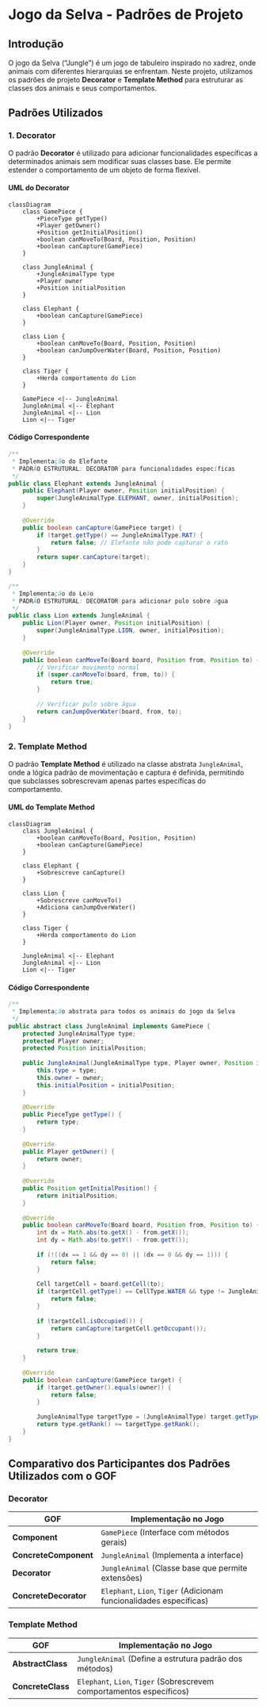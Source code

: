 # Jogo da Selva - Padrões de Projeto

## Introdução
O jogo da Selva (“Jungle”) é um jogo de tabuleiro inspirado no xadrez, onde animais com diferentes hierarquias se enfrentam. Neste projeto, utilizamos os padrões de projeto **Decorator** e **Template Method** para estruturar as classes dos animais e seus comportamentos.


## Padrões Utilizados

### 1. **Decorator**
O padrão **Decorator** é utilizado para adicionar funcionalidades específicas a determinados animais sem modificar suas classes base. Ele permite estender o comportamento de um objeto de forma flexível.

#### UML do Decorator

```mermaid
classDiagram
    class GamePiece {
        +PieceType getType()
        +Player getOwner()
        +Position getInitialPosition()
        +boolean canMoveTo(Board, Position, Position)
        +boolean canCapture(GamePiece)
    }

    class JungleAnimal {
        +JungleAnimalType type
        +Player owner
        +Position initialPosition
    }

    class Elephant {
        +boolean canCapture(GamePiece)
    }

    class Lion {
        +boolean canMoveTo(Board, Position, Position)
        +boolean canJumpOverWater(Board, Position, Position)
    }

    class Tiger {
        +Herda comportamento do Lion
    }

    GamePiece <|-- JungleAnimal
    JungleAnimal <|-- Elephant
    JungleAnimal <|-- Lion
    Lion <|-- Tiger
```

#### Código Correspondente
```java
/**
 * Implementação do Elefante
 * PADRÃO ESTRUTURAL: DECORATOR para funcionalidades específicas
 */
public class Elephant extends JungleAnimal {
    public Elephant(Player owner, Position initialPosition) {
        super(JungleAnimalType.ELEPHANT, owner, initialPosition);
    }
    
    @Override
    public boolean canCapture(GamePiece target) {
        if (target.getType() == JungleAnimalType.RAT) {
            return false; // Elefante não pode capturar o rato
        }
        return super.canCapture(target);
    }
}
```

```java
/**
 * Implementação do Leão
 * PADRÃO ESTRUTURAL: DECORATOR para adicionar pulo sobre água
 */
public class Lion extends JungleAnimal {
    public Lion(Player owner, Position initialPosition) {
        super(JungleAnimalType.LION, owner, initialPosition);
    }
    
    @Override
    public boolean canMoveTo(Board board, Position from, Position to) {
        // Verificar movimento normal
        if (super.canMoveTo(board, from, to)) {
            return true;
        }
        
        // Verificar pulo sobre água
        return canJumpOverWater(board, from, to);
    }
}
```


### 2. **Template Method**
O padrão **Template Method** é utilizado na classe abstrata `JungleAnimal`, onde a lógica padrão de movimentação e captura é definida, permitindo que subclasses sobrescrevam apenas partes específicas do comportamento.

#### UML do Template Method
```mermaid
classDiagram
    class JungleAnimal {
        +boolean canMoveTo(Board, Position, Position)
        +boolean canCapture(GamePiece)
    }

    class Elephant {
        +Sobrescreve canCapture()
    }

    class Lion {
        +Sobrescreve canMoveTo()
        +Adiciona canJumpOverWater()
    }

    class Tiger {
        +Herda comportamento do Lion
    }

    JungleAnimal <|-- Elephant
    JungleAnimal <|-- Lion
    Lion <|-- Tiger
```

#### Código Correspondente
```java
/**
 * Implementação abstrata para todos os animais do jogo da Selva
 */
public abstract class JungleAnimal implements GamePiece {
    protected JungleAnimalType type;
    protected Player owner;
    protected Position initialPosition;
    
    public JungleAnimal(JungleAnimalType type, Player owner, Position initialPosition) {
        this.type = type;
        this.owner = owner;
        this.initialPosition = initialPosition;
    }
    
    @Override
    public PieceType getType() {
        return type;
    }
    
    @Override
    public Player getOwner() {
        return owner;
    }
    
    @Override
    public Position getInitialPosition() {
        return initialPosition;
    }
    
    @Override
    public boolean canMoveTo(Board board, Position from, Position to) {
        int dx = Math.abs(to.getX() - from.getX());
        int dy = Math.abs(to.getY() - from.getY());
        
        if (!((dx == 1 && dy == 0) || (dx == 0 && dy == 1))) {
            return false;
        }
        
        Cell targetCell = board.getCell(to);
        if (targetCell.getType() == CellType.WATER && type != JungleAnimalType.RAT) {
            return false;
        }
        
        if (targetCell.isOccupied()) {
            return canCapture(targetCell.getOccupant());
        }
        
        return true;
    }
    
    @Override
    public boolean canCapture(GamePiece target) {
        if (target.getOwner().equals(owner)) {
            return false;
        }
        
        JungleAnimalType targetType = (JungleAnimalType) target.getType();
        return type.getRank() >= targetType.getRank();
    }
}
```


## Comparativo dos Participantes dos Padrões Utilizados com o GOF

### **Decorator**
| GOF | Implementação no Jogo |
|------|--------------------|
| **Component** | `GamePiece` (Interface com métodos gerais) |
| **ConcreteComponent** | `JungleAnimal` (Implementa a interface) |
| **Decorator** | `JungleAnimal` (Classe base que permite extensões) |
| **ConcreteDecorator** | `Elephant`, `Lion`, `Tiger` (Adicionam funcionalidades específicas) |

### **Template Method**
| GOF | Implementação no Jogo |
|------|--------------------|
| **AbstractClass** | `JungleAnimal` (Define a estrutura padrão dos métodos) |
| **ConcreteClass** | `Elephant`, `Lion`, `Tiger` (Sobrescrevem comportamentos específicos) |




